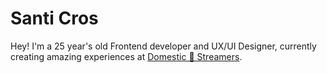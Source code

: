 # Santi Cros

Hey! I'm a 25 year's old Frontend developer and UX/UI Designer, currently creating amazing experiences at [Domestic 🔮 Streamers](https://domesticstreamers.com/).

<!--
**santicros/santicros** is a ✨ _special_ ✨ repository because its `README.md` (this file) appears on your GitHub profile.

Here are some ideas to get you started:

- 🔭 I’m currently working on ...
- 🌱 I’m currently learning ...
- 👯 I’m looking to collaborate on ...
- 🤔 I’m looking for help with ...
- 💬 Ask me about ...
- 📫 How to reach me: ...
- 😄 Pronouns: ...
- ⚡ Fun fact: ...
-->
